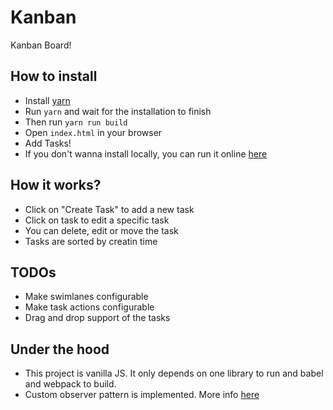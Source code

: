 # Kanban
Kanban Board!

## How to install
- Install [yarn](https://yarnpkg.com/en/)
- Run `yarn` and wait for the installation to finish
- Then run `yarn run build`
- Open `index.html` in your browser
- Add Tasks!
- If you don't wanna install locally, you can run it online [here](https://semsogutlu.github.io/kanban/src/index.html)


## How it works?
- Click on "Create Task" to add a new task
- Click on task to edit a specific task
- You can delete, edit or move the task
- Tasks are sorted by creatin time


## TODOs
- Make swimlanes configurable
- Make task actions configurable
- Drag and drop support of the tasks

## Under the hood
- This project is vanilla JS. It only depends on one library to run and babel and webpack to build.
- Custom observer pattern is implemented. More info [here](https://pawelgrzybek.com/the-observer-pattern-in-javascript-explained/)